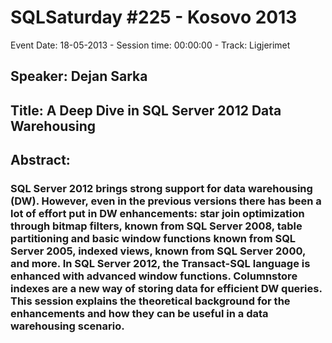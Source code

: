 # SQLSaturday #225 - Kosovo 2013
Event Date: 18-05-2013 - Session time: 00:00:00 - Track: Ligjerimet
## Speaker: Dejan Sarka
## Title: A Deep Dive in SQL Server 2012 Data Warehousing
## Abstract:
### SQL Server 2012 brings strong support for data warehousing (DW). However, even in the previous versions there has been a lot of effort put in DW enhancements: star join optimization through bitmap filters, known from SQL Server 2008, table partitioning and basic window functions known from SQL Server 2005, indexed views, known from SQL Server 2000, and more. In SQL Server 2012, the Transact-SQL language is enhanced with advanced window functions. Columnstore indexes are a new way of storing data for efficient DW queries. This session explains the theoretical background for the enhancements and how they can be useful in a data warehousing scenario.
